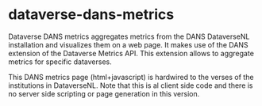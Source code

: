 # dataverse-dans-metrics

Dataverse DANS metrics aggregates metrics from the DANS DataverseNL installation and visualizes them on a web page. 
It makes use of the DANS extension of the Dataverse Metrics API. This extension allows to aggregate metrics for specific dataverses. 

This DANS metrics page (html+javascript) is hardwired to the verses of the institutions in DataverseNL. Note that this is al client side code and there is no server side scripting or page generation in this version. 
